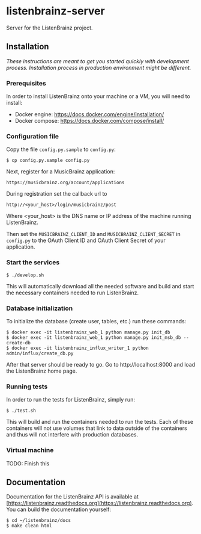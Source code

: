 # listenbrainz-server

Server for the ListenBrainz project.

## Installation

*These instructions are meant to get you started quickly with development
process. Installation process in production environment might be different.*

### Prerequisites

In order to install ListenBrainz onto your machine or a VM, you will
need to install:

* Docker engine: https://docs.docker.com/engine/installation/
* Docker compose: https://docs.docker.com/compose/install/


### Configuration file

Copy the file `config.py.sample` to `config.py`:

    $ cp config.py.sample config.py

Next, register for a MusicBrainz application:

   `https://musicbrainz.org/account/applications`

During registration set the callback url to

   `http://<your_host>/login/musicbrainz/post`

Where <your_host> is the DNS name or IP address of the machine running ListenBrainz.

Then set the `MUSICBRAINZ_CLIENT_ID` and `MUSICBRAINZ_CLIENT_SECRET` in
`config.py` to the OAuth Client ID and OAuth Client Secret of your application.


### Start the services

    $ ./develop.sh

This will automatically download all the needed software and build and start the necessary
containers needed to run ListenBrainz.

### Database initialization

To initialize the database (create user, tables, etc.) run these commands:

    $ docker exec -it listenbrainz_web_1 python manage.py init_db 
    $ docker exec -it listenbrainz_web_1 python manage.py init_msb_db --create-db
    $ docker exec -it listenbrainz_influx_writer_1 python admin/influx/create_db.py

After that server should be ready to go. Go to http://localhost:8000 and load the 
ListenBrainz home page.

### Running tests

In order to run the tests for ListenBrainz, simply run:

    $ ./test.sh

This will build and run the containers needed to run the tests. Each of these containers will not use volumes
that link to data outside of the containers and thus will not interfere with production databases.


### Virtual machine

TODO: Finish this

## Documentation

Documentation for the ListenBrainz API is available at [https://listenbrainz.readthedocs.org](https://listenbrainz.readthedocs.org).
You can build the documentation yourself:

    $ cd ~/listenbrainz/docs
    $ make clean html

